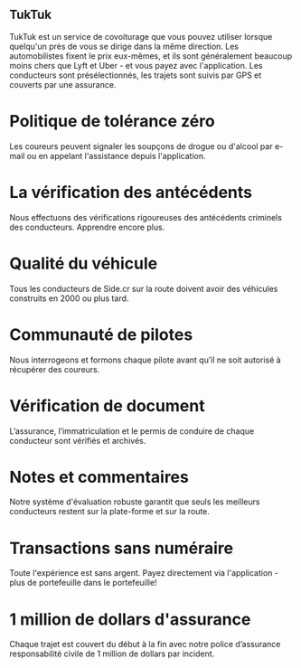 ## TukTuk

TukTuk est un service de covoiturage que vous pouvez utiliser lorsque quelqu'un près de vous se dirige dans la même direction. Les automobilistes fixent le prix eux-mêmes, et ils sont généralement beaucoup moins chers que Lyft et Uber - et vous payez avec l'application. Les conducteurs sont présélectionnés, les trajets sont suivis par GPS et couverts par une assurance. 



# Politique de tolérance zéro
Les coureurs peuvent signaler les soupçons de drogue ou d'alcool par e-mail ou en appelant l'assistance depuis l'application.

# La vérification des antécédents
Nous effectuons des vérifications rigoureuses des antécédents criminels des conducteurs. Apprendre encore plus.


# Qualité du véhicule
Tous les conducteurs de Side.cr sur la route doivent avoir des véhicules construits en 2000 ou plus tard.


# Communauté de pilotes
Nous interrogeons et formons chaque pilote avant qu’il ne soit autorisé à récupérer des coureurs.


# Vérification de document
L’assurance, l’immatriculation et le permis de conduire de chaque conducteur sont vérifiés et archivés.


# Notes et commentaires
Notre système d'évaluation robuste garantit que seuls les meilleurs conducteurs restent sur la plate-forme et sur la route.


# Transactions sans numéraire
Toute l'expérience est sans argent. Payez directement via l'application - plus de portefeuille dans le portefeuille!


# 1 million de dollars d'assurance
Chaque trajet est couvert du début à la fin avec notre police d’assurance responsabilité civile de 1 million de dollars par incident.
